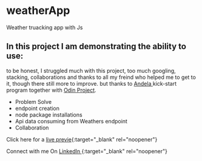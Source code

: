 # weatherApp
Weather truacking app with Js
## In this project I am demonstrating the ability to use:

to be honest, I struggled much with this project, too much googling, stacking, collaborations and thanks to all my freind who helped me to get to it, though there still more to improve. but thanks to [Andela ](https://andela.com/)kick-start program together with [Odin Project](https://www.theodinproject.com/paths/foundations/courses/foundations).

- Problem Solve
- endpoint creation 
- node package installations 
- Api data consuming  from Weathers endpoint
- Collaboration 

Click here for a [live previe](https://jado-jeady.github.io/weatherApp/dist/){:target="_blank" rel="noopener"}

Connect with me On [LinkedIn ](https://www.linkedin.com/in/jado1/){:target="_blank" rel="noopener"}